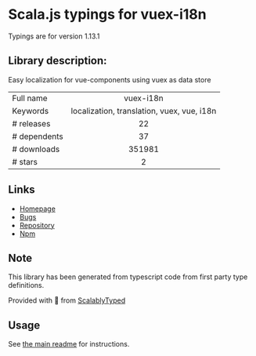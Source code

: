 
# Scala.js typings for vuex-i18n

Typings are for version 1.13.1

## Library description:
Easy localization for vue-components using vuex as data store

|                    |                 |
| ------------------ | :-------------: |
| Full name          | vuex-i18n |
| Keywords           | localization, translation, vuex, vue, i18n |
| # releases         | 22 |
| # dependents       | 37 |
| # downloads        | 351981 |
| # stars            | 2 |

## Links
- [Homepage](https://github.com/dkfbasel/vuex-i18n#readme)
- [Bugs](https://github.com/dkfbasel/vuex-i18n/issues)
- [Repository](https://github.com/dkfbasel/vuex-i18n)
- [Npm](https://www.npmjs.com/package/vuex-i18n)
    


## Note
This library has been generated from typescript code from first party type definitions.

Provided with :purple_heart: from [ScalablyTyped](https://github.com/oyvindberg/ScalablyTyped)

## Usage
See [the main readme](../../readme.md) for instructions.


